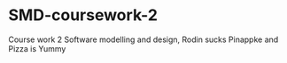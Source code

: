# SMD-coursework-2
Course work 2 Software modelling and design, Rodin sucks
Pinappke and Pizza is Yummy
